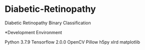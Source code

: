 # Diabetic-Retinopathy

Diabetic Retinopathy Binary Classification

*Development Environment

Python 3.7.9
Tensorflow 2.0.0
OpenCV
Pillow
h5py
xlrd
matplotlib

